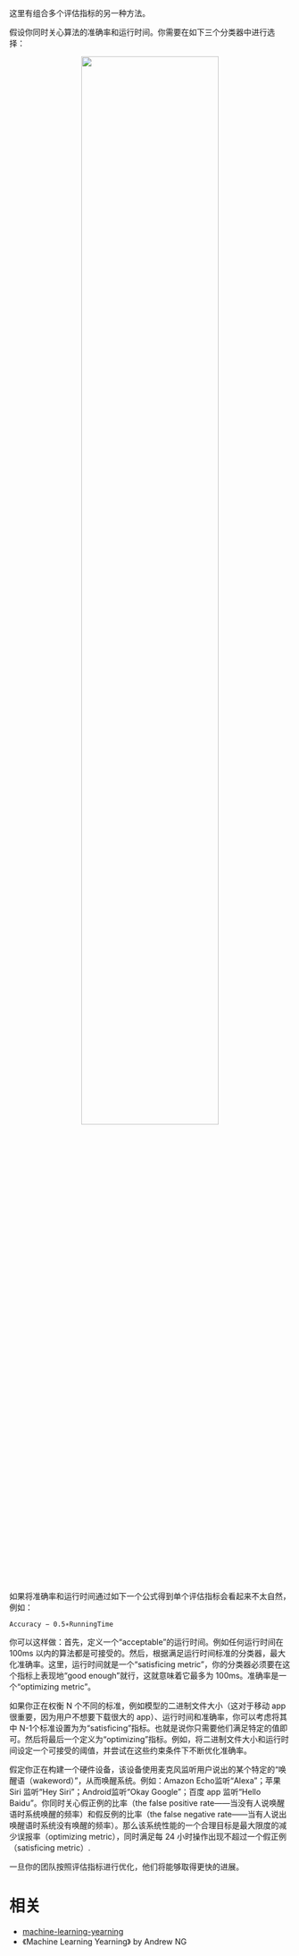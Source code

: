 

这里有组合多个评估指标的另一种方法。

假设你同时关心算法的准确率和运行时间。你需要在如下三个分类器中进行选择： 

<p align="center">
    <img width="70%" height="70%" src="http://images.iterate.site/blog/image/180812/GihI1bj0mj.png?imageslim">
</p>

如果将准确率和运行时间通过如下一个公式得到单个评估指标会看起来不太自然，例如：

```
Accuracy − 0.5∗RunningTime
```

你可以这样做：首先，定义一个“acceptable”的运行时间。例如任何运行时间在 100ms 以内的算法都是可接受的。然后，根据满足运行时间标准的分类器，最大化准确率。这里，运行时间就是一个“satisficing metric”，你的分类器必须要在这个指标上表现地“good enough”就行，这就意味着它最多为 100ms。准确率是一个“optimizing metric”。

如果你正在权衡 N 个不同的标准，例如模型的二进制文件大小（这对于移动 app 很重要，因为用户不想要下载很大的 app）、运行时间和准确率，你可以考虑将其中 N-1个标准设置为为“satisficing”指标。也就是说你只需要他们满足特定的值即可。然后将最后一个定义为“optimizing”指标。例如，将二进制文件大小和运行时间设定一个可接受的阈值，并尝试在这些约束条件下不断优化准确率。


假定你正在构建一个硬件设备，该设备使用麦克风监听用户说出的某个特定的“唤醒语（wakeword）”，从而唤醒系统。例如：Amazon Echo监听“Alexa”；苹果 Siri 监听“Hey Siri”；Android监听“Okay Google”；百度 app 监听“Hello Baidu”。你同时关心假正例的比率（the false positive rate——当没有人说唤醒语时系统唤醒的频率）和假反例的比率（the false negative rate——当有人说出唤醒语时系统没有唤醒的频率）。那么该系统性能的一个合理目标是最大限度的减少误报率（optimizing metric），同时满足每 24 小时操作出现不超过一个假正例（satisficing metric）.

一旦你的团队按照评估指标进行优化，他们将能够取得更快的进展。







# 相关

- [machine-learning-yearning](https://github.com/xiaqunfeng/machine-learning-yearning/)
- 《Machine Learning Yearning》 by Andrew NG
